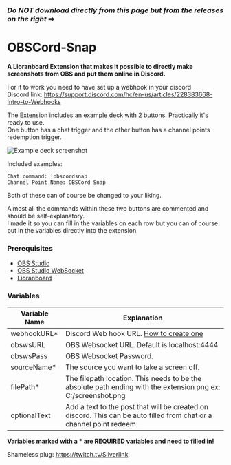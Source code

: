 ### *Do NOT download directly from this page but from the releases on the right* ➡

# OBSCord-Snap
**A Lioranboard Extension that makes it possible to directly make screenshots from OBS and put them online in Discord.**

For it to work you need to have set up a webhook in your discord.  
Discord link: https://support.discord.com/hc/en-us/articles/228383668-Intro-to-Webhooks

The Extension includes an example deck with 2 buttons. Practically it's ready to use.  
One button has a chat trigger and the other button has a channel points redemption trigger.  
  
![Example deck screenshot](https://github.com/XSilverlink/LB-OBSCord-Snap/blob/main/Screenshots/LioranBoard_Receiver_1.png)

Included examples:
```
Chat command: !obscordsnap
Channel Point Name: OBSCord Snap
```
Both of these can of course be changed to your liking.

Almost all the commands within these two buttons are commented and should be self-explanatory.  
I made it so you can fill in the variables on each row but you can of course put in the variables directly into the extension.

### Prerequisites
* [OBS Studio](https://obsproject.com/)
* [OBS Studio WebSocket](https://github.com/Palakis/obs-websocket/releases)
* [Lioranboard](https://obsproject.com/forum/resources/lioranboard-stream-deck-animator.862/)

### Variables
Variable Name | Explanation 
------------ | -------------
webhookURL* | Discord Web hook URL. [How to create one](https://support.discord.com/hc/en-us/articles/228383668-Intro-to-Webhooks)
obswsURL | OBS Websocket URL. Default is localhost:4444
obswsPass | OBS Websocket Password.
sourceName* | The source you want to take a screen off.
filePath* | The filepath location. This needs to be the absolute path ending with the extension png ex: C:/screenshot.png
optionalText | Add a text to the post that will be created on discord. This can be auto filled from chat or a channel point redeem.

**Variables marked with a * are REQUIRED variables and need to filled in!**

Shameless plug: https://twitch.tv/Silverlink
